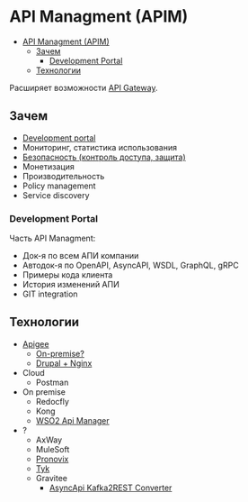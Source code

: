 # API Managment (APIM)

- [API Managment (APIM)](#api-managment-apim)
  - [Зачем](#зачем)
    - [Development Portal](#development-portal)
  - [Технологии](#технологии)

Расширяет возможности [API Gateway](api.gateway.md).

## Зачем

- [Development portal](https://cloud.google.com/blog/products/api-management/top-5-trends-for-api-powered-digital-transformation-in-2021)
- Мониторинг, статистика использования
- [Безопасность (контроль доступа, защита)](https://aws.amazon.com/ru/api-gateway/api-management/?pg=wianapi&cta=apimgtprcs)
- Монетизация
- Производительность
- Policy management
- Service discovery

### Development Portal

Часть API Managment:

- Док-я по всем АПИ компании
- Автодок-я по OpenAPI, AsyncAPI, WSDL, GraphQL, gRPC
- Примеры кода клиента
- История изменений АПИ
- GIT integration

## Технологии

- [Apigee](https://cloud.google.com/apigee)
  - [On-premise?](https://docs.apigee.com/private-cloud/versions)
  - [Drupal + Nginx](https://cloud.google.com/apigee/docs/api-platform/publish/intro-portals)
- Cloud
  - Postman
- On premise
  - Redocfly
  - Kong
  - [WSO2 Api Manager](https://wso2.com/api-manager/)
- ?
  - AxWay
  - MuleSoft
  - [Pronovix](https://pronovix.com/blog/one-developer-portal-document-them-all)
  - [Tyk](https://tyk.io/)
  - Gravitee
    - [AsyncApi Kafka2REST Converter](https://landing.gravitee.io/gravitee-bootcamp-eda-architecture?utm_medium=email&_hsmi=220813766&_hsenc=p2ANqtz--aQoEpx3MGQeHmqGtkB0aZcSlSWvGMWioDX4a1TQ8BeTnYylQp6bHhEOssHTkOztkmzCHAqgnTIJb2SUh9e_XaJU-Mrw&utm_content=220813766&utm_source=hs_automation)
